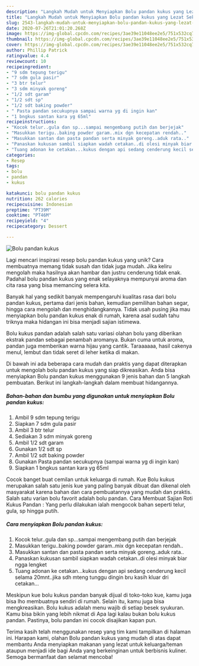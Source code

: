 ```yaml
---
description: "Langkah Mudah untuk Menyiapkan Bolu pandan kukus yang Lezat Sekali"
title: "Langkah Mudah untuk Menyiapkan Bolu pandan kukus yang Lezat Sekali"
slug: 2543-langkah-mudah-untuk-menyiapkan-bolu-pandan-kukus-yang-lezat-sekali
date: 2020-07-26T21:01:20.268Z
image: https://img-global.cpcdn.com/recipes/3ae39e11048ee2e5/751x532cq70/bolu-pandan-kukus-foto-resep-utama.jpg
thumbnail: https://img-global.cpcdn.com/recipes/3ae39e11048ee2e5/751x532cq70/bolu-pandan-kukus-foto-resep-utama.jpg
cover: https://img-global.cpcdn.com/recipes/3ae39e11048ee2e5/751x532cq70/bolu-pandan-kukus-foto-resep-utama.jpg
author: Phillip Patrick
ratingvalue: 4.4
reviewcount: 10
recipeingredient:
- "9 sdm tepung terigu"
- "7 sdm gula pasir"
- "3 btr telur"
- "3 sdm minyak goreng"
- "1/2 sdt garam"
- "1/2 sdt sp"
- "1/2 sdt baking powder"
- " Pasta pandan secukupnya sampai warna yg di ingin kan"
- "1 bngkus santan kara yg 65ml"
recipeinstructions:
- "Kocok telur..gula dan sp...sampai mengembang putih dan berjejak"
- "Masukkan terigu..baking powder garam..mix dgn kecepatan rendah.."
- "Masukkan santan dan pasta pandan serta minyak goreng..aduk rata.."
- "Panaskan kukusan sambil siapkan wadah cetakan..di olesi minyak biar ngga lengket"
- "Tuang adonan ke cetakan...kukus dengan api sedang cenderung kecil selama 20mnt..jika sdh mteng tunggu dingin bru kasih kluar dri cetakan..."
categories:
- Resep
tags:
- bolu
- pandan
- kukus

katakunci: bolu pandan kukus 
nutrition: 262 calories
recipecuisine: Indonesian
preptime: "PT39M"
cooktime: "PT46M"
recipeyield: "4"
recipecategory: Dessert

---
```



![Bolu pandan kukus](https://img-global.cpcdn.com/recipes/3ae39e11048ee2e5/751x532cq70/bolu-pandan-kukus-foto-resep-utama.jpg)

Lagi mencari inspirasi resep bolu pandan kukus yang unik? Cara membuatnya memang tidak susah dan tidak juga mudah. Jika keliru mengolah maka hasilnya akan hambar dan justru cenderung tidak enak. Padahal bolu pandan kukus yang enak selayaknya mempunyai aroma dan cita rasa yang bisa memancing selera kita.

Banyak hal yang sedikit banyak mempengaruhi kualitas rasa dari bolu pandan kukus, pertama dari jenis bahan, kemudian pemilihan bahan segar, hingga cara mengolah dan menghidangkannya. Tidak usah pusing jika mau menyiapkan bolu pandan kukus enak di rumah, karena asal sudah tahu triknya maka hidangan ini bisa menjadi sajian istimewa.

Bolu kukus pandan adalah salah satu variasi olahan bolu yang diberikan ekstrak pandan sebagai penambah aromanya. Bukan cuma untuk aroma, pandan juga memberikan warna hijau yang cantik. Taraaaaaa, hasil cakenya menul, lembut dan tidak seret di leher ketika di makan.


Di bawah ini ada beberapa cara mudah dan praktis yang dapat diterapkan untuk mengolah bolu pandan kukus yang siap dikreasikan. Anda bisa menyiapkan Bolu pandan kukus menggunakan 9 jenis bahan dan 5 langkah pembuatan. Berikut ini langkah-langkah dalam membuat hidangannya.

<!--inarticleads1-->

##### Bahan-bahan dan bumbu yang digunakan untuk menyiapkan Bolu pandan kukus:

1. Ambil 9 sdm tepung terigu
1. Siapkan 7 sdm gula pasir
1. Ambil 3 btr telur
1. Sediakan 3 sdm minyak goreng
1. Ambil 1/2 sdt garam
1. Gunakan 1/2 sdt sp
1. Ambil 1/2 sdt baking powder
1. Gunakan  Pasta pandan secukupnya (sampai warna yg di ingin kan)
1. Siapkan 1 bngkus santan kara yg 65ml


Cocok banget buat cemilan untuk keluarga di rumah. Kue Bolu kukus merupakan salah satu jenis kue yang paling banyak dibuat dan dikenal oleh masyarakat karena bahan dan cara pembuatannya yang mudah dan praktis. Salah satu varian bolu favorit adalah bolu pandan. Cara Membuat Sajian Roti Kukus Pandan : Yang perlu dilakukan ialah mengocok bahan seperti telur, gula, sp hingga putih. 

<!--inarticleads2-->

##### Cara menyiapkan Bolu pandan kukus:

1. Kocok telur..gula dan sp...sampai mengembang putih dan berjejak
1. Masukkan terigu..baking powder garam..mix dgn kecepatan rendah..
1. Masukkan santan dan pasta pandan serta minyak goreng..aduk rata..
1. Panaskan kukusan sambil siapkan wadah cetakan..di olesi minyak biar ngga lengket
1. Tuang adonan ke cetakan...kukus dengan api sedang cenderung kecil selama 20mnt..jika sdh mteng tunggu dingin bru kasih kluar dri cetakan...


Meskipun kue bolu kukus pandan banyak dijual di toko-toko kue, kamu juga bisa lho membuatnya sendiri di rumah. Selain itu, kamu juga bisa mengkreasikan. Bolu kukus adalah menu wajib di setiap besek syukuran. Kamu bisa bikin yang lebih nikmat di Apa lagi kalau bukan bolu kukus pandan. Pastinya, bolu pandan ini cocok disajikan kapan pun. 

Terima kasih telah menggunakan resep yang tim kami tampilkan di halaman ini. Harapan kami, olahan Bolu pandan kukus yang mudah di atas dapat membantu Anda menyiapkan makanan yang lezat untuk keluarga/teman ataupun menjadi ide bagi Anda yang berkeinginan untuk berbisnis kuliner. Semoga bermanfaat dan selamat mencoba!
